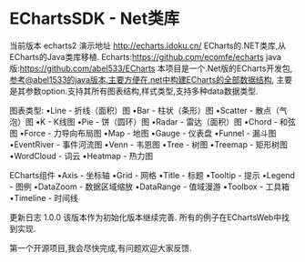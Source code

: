 # EChartsSDK - Net类库
当前版本  echarts2
演示地址  http://echarts.idoku.cn/
ECharts的.NET类库,从ECharts的Java类库移植.
Echarts:https://github.com/ecomfe/echarts
java版:https://github.com/abel533/ECharts
本项目是一个.Net版的ECharts开发包,参考@abel1533的java版本.主要方便在.net中构建ECharts的全部数据结构,
主要是其参数option.支持其所有图表结构,样式类型,支持多种data数据类型.

图表类型:
•Line - 折线（面积）图
•Bar - 柱状（条形）图
•Scatter - 散点（气泡）图
•K - K线图
•Pie - 饼（圆环）图
•Radar - 雷达（面积）图
•Chord - 和弦图
•Force - 力导向布局图
•Map - 地图
•Gauge - 仪表盘
•Funnel - 漏斗图
•EventRiver - 事件河流图
•Venn - 韦恩图
•Tree - 树图
•Treemap - 矩形树图
•WordCloud - 词云
•Heatmap - 热力图

ECharts组件
•Axis - 坐标轴
•Grid - 网格
•Title - 标题
•Tooltip - 提示
•Legend - 图例
•DataZoom - 数据区域缩放
•DataRange - 值域漫游
•Toolbox - 工具箱
•Timeline - 时间线

更新日志
1.0.0
该版本作为初始化版本继续完善.
所有的例子在EChartsWeb中找到实现.


第一个开源项目,我会尽快完成,有问题欢迎大家反馈.
